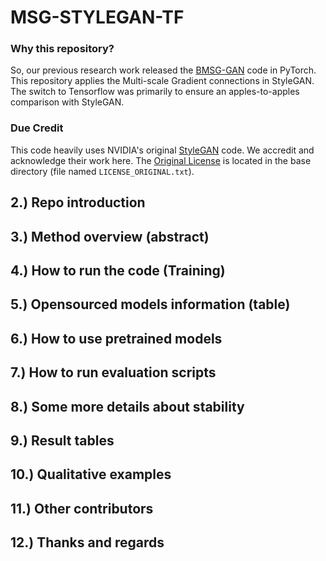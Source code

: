 # MSG-STYLEGAN-TF

### Why this repository?
So, our previous research work released the 
[BMSG-GAN](https://github.com/akanimax/BMSG-GAN) code in PyTorch.
This repository applies the Multi-scale Gradient connections 
in StyleGAN. The switch to Tensorflow was primarily to ensure an
apples-to-apples comparison with StyleGAN. 

### Due Credit
This code heavily uses NVIDIA's original 
[StyleGAN](https://github.com/NVlabs/stylegan) code. We accredit and
acknowledge their work here. The [Original License]() is located in 
the base directory (file named `LICENSE_ORIGINAL.txt`).

## 2.) Repo introduction

## 3.) Method overview (abstract)

## 4.) How to run the code (Training)

## 5.) Opensourced models information (table)

## 6.) How to use pretrained models 

## 7.) How to run evaluation scripts

## 8.) Some more details about stability

## 9.) Result tables

## 10.) Qualitative examples

## 11.) Other contributors

## 12.) Thanks and regards